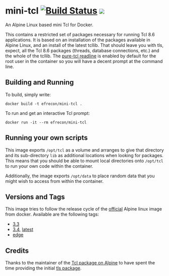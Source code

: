 # mini-tcl [![Build Status](https://travis-ci.org/efrecon/mini-tcl.svg?branch=master)](https://travis-ci.org/efrecon/mini-tcl) [![](https://images.microbadger.com/badges/image/efrecon/mini-tcl.svg)](http://microbadger.com/images/efrecon/mini-tcl)
An Alpine Linux based mini Tcl for Docker.

This contains a restricted set of packages necessary for running Tcl 8.6
applications. It is based on an installation of the packages available in Alpine
Linux, and an install of the latest tcllib. That should leave you with tls,
expect, all the Tcl 8.6 packages (threads, database connections, etc.) and the
whole of the tcllib.  The [pure-tcl readline](http://wiki.tcl.tk/20215) is
enabled by default for the root user in the container so you will have a decent
prompt at the command line.

## Building and Running

To build, simply write:

    docker build -t efrecon/mini-tcl .

To run and get an interactive Tcl prompt:

    docker run -it --rm efrecon/mini-tcl

## Running your own scripts

This image exports `/opt/tcl` as a volume and arranges to give that
directory and its sub-directory `lib` as additional locations when
looking for packages.  This means that you should be able to mount
local directories onto `/opt/tcl` to run your own code within the
container.

Additionally, the image exports `/opt/data` to place random data that
you might wish to access from within the container.

## Versions and Tags

This image tries to follow the release cycle of the
[official](https://hub.docker.com/_/alpine/) Alpine linux image from docker.
Available are the following tags:

* [3.3](https://github.com/efrecon/mini-tcl/blob/master/Dockerfile-3.3)
* [3.4](https://github.com/efrecon/mini-tcl/blob/master/Dockerfile-3.4), [latest](https://github.com/efrecon/mini-tcl/blob/master/Dockerfile)
* [edge](https://github.com/efrecon/mini-tcl/blob/master/Dockerfile-edge)

## Credits

Thanks to the maintainer of the [Tcl package on
Alpine](http://pkgs.alpinelinux.org/package/main/x86_64/tcl) to have spent the
time providing the initial [tls
package](http://pkgs.alpinelinux.org/package/testing/x86_64/tls).
